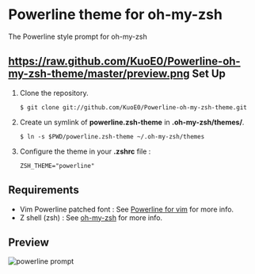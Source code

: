 Powerline theme for oh-my-zsh
=============================

The Powerline style prompt for oh-my-zsh

https://raw.github.com/KuoE0/Powerline-oh-my-zsh-theme/master/preview.png
Set Up
------

1. Clone the repository.

	```
	$ git clone git://github.com/KuoE0/Powerline-oh-my-zsh-theme.git
	```

2. Create un symlink of **powerline.zsh-theme** in **.oh-my-zsh/themes/**.
	
	```
	$ ln -s $PWD/powerline.zsh-theme ~/.oh-my-zsh/themes
	```

2. Configure the theme in your **.zshrc** file :

    ```
    ZSH_THEME="powerline"
    ```

Requirements
------------

* Vim Powerline patched font : See [Powerline for vim](https://github.com/Lokaltog/vim-powerline.git) for more info.
* Z shell (zsh) : See [oh-my-zsh](https://github.com/robbyrussell/oh-my-zsh) for more info.

Preview
-------

![powerline prompt](https://raw.github.com/KuoE0/Powerline-oh-my-zsh-theme/master/preview.png)

